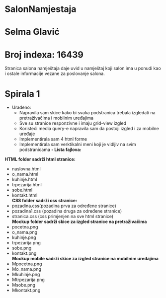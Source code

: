 
# SalonNamjestaja

# Selma Glavić

# Broj indexa: 16439

Stranica salona namještaja daje uvid u namještaj koji salon ima u ponudi kao i ostale informacije vezane za poslovanje salona. 

# Spirala 1

- Urađeno:
  + Napravila sam skice kako bi svaka podstranica trebala izgledati na pretraživačima i mobilnim uređajima
  + Sve su stranice responzivne i imaju grid-view izgled
  + Koristeći media query-e napravila sam da postoji izgled i za mobilne uređaje
  + Implementirala sam 4 html forme
  + Implementirala sam verktikalni meni koji je vidljiv na svim podstranicama
**- Lista fajlova:** </br>
     
**HTML folder sadrži html stranice:** </br>
   - naslovna.html </br>
   - o_nama.html</br>
   - kuhinje.html </br>
   - trpezarija.html </br>
   - sobe.html </br>
   - kontakt.html </br>
**CSS folder sadrži css stranice:** </br>
   - pozadina.css(pozadina prva za određene stranice) </br>
   - pozadina1.css (pozadina druga za određene stranice) </br>
   - stranica.css (css primjenjen na sve html stranice) </br>
**Mockup folder sadrži skice za izgled stranice na pretraživačima** </br>
   - pocetna.png </br>
   - o_nama.png </br>
   - kuhinje.png </br>
   - trpezarija.png 
   - sobe.png </br>
   - kontakt.png </br>
**Mockup mobile sadrži skice za izgled stranice na mobilnim uređajima**</br>
   - Mpocetna.png</br>
   - Mo_nama.png</br>
   - Mkuhinje.png</br>
   - Mtrpezarija.png</br>
   - Msobe.png  </br>
   - Mkontakt.png</br>
